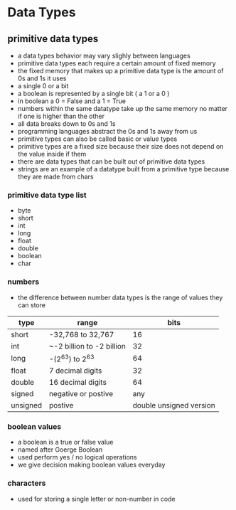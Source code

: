 # Data Types

## primitive data types

- a data types behavior may vary slighly between languages
- primitive data types each require a certain amount of fixed memory
- the fixed memory that makes up a primitive data type is the amount of 0s and 1s it uses
- a single 0 or a bit 
- a boolean is represented by a single bit ( a 1 or a 0 )
- in boolean a 0 = False and a 1 = True
- numbers within the same datatype take up the same memory no matter if one is higher than the other
- all data breaks down to 0s and 1s 
- programming languages abstract the 0s and 1s away from us 
- primitive types can also be called basic or value types
- primitive types are a fixed size because their size does not depend on the value inside if them
- there are data types that can be built out of primitive data types
- strings are an example of a datatype built from a primitive type because they are made from chars


### primitive data type list

- byte
- short
- int
- long
- float
- double
- boolean
- char

### numbers

- the difference between number data types is the range of values they can store

| type     |              range                 | bits |
| -------- | ---------------------------------- | ---- |
| short    | -32,768 to 32,767                  | 16   |
| int      | ~-2 billion to -2 billion          | 32   |
| long     | -(2<sup>63</sup>) to 2<sup>63</sup>| 64   |
| float    | 7 decimal digits                   | 32   |
| double   | 16 decimal digits                  | 64   |
| signed   | negative or postive                | any  |
| unsigned | postive                            | double unsigned version |

### boolean values

- a boolean is a true or false value 
- named after Goerge Boolean
- used perform yes / no logical operations 
- we give decision making boolean values everyday

### characters

- used for storing a single letter or non-number in code
